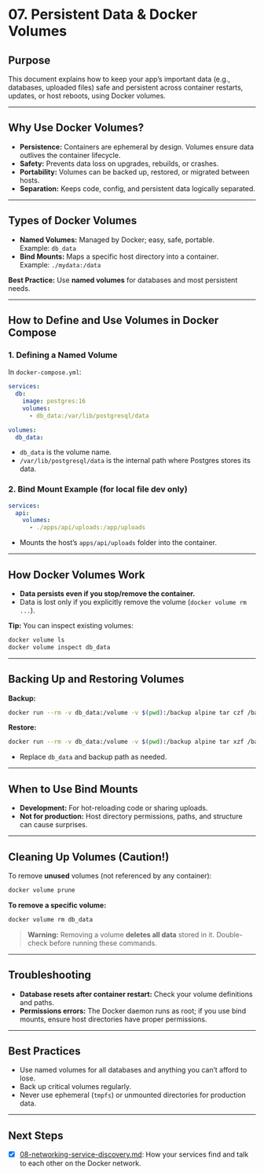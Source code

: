 # 07. Persistent Data & Docker Volumes

## Purpose

This document explains how to keep your app’s important data (e.g., databases, uploaded files) safe and persistent across container restarts, updates, or host reboots, using Docker volumes.

---

## Why Use Docker Volumes?

- **Persistence:** Containers are ephemeral by design. Volumes ensure data outlives the container lifecycle.
- **Safety:** Prevents data loss on upgrades, rebuilds, or crashes.
- **Portability:** Volumes can be backed up, restored, or migrated between hosts.
- **Separation:** Keeps code, config, and persistent data logically separated.

---

## Types of Docker Volumes

- **Named Volumes:** Managed by Docker; easy, safe, portable.  
  Example: `db_data`
- **Bind Mounts:** Maps a specific host directory into a container.  
  Example: `./mydata:/data`

**Best Practice:** Use **named volumes** for databases and most persistent needs.

---

## How to Define and Use Volumes in Docker Compose

### **1. Defining a Named Volume**

In `docker-compose.yml`:

```yaml
services:
  db:
    image: postgres:16
    volumes:
      - db_data:/var/lib/postgresql/data

volumes:
  db_data:
````

* `db_data` is the volume name.
* `/var/lib/postgresql/data` is the internal path where Postgres stores its data.

### **2. Bind Mount Example (for local file dev only)**

```yaml
services:
  api:
    volumes:
      - ./apps/api/uploads:/app/uploads
```

* Mounts the host’s `apps/api/uploads` folder into the container.

---

## How Docker Volumes Work

* **Data persists even if you stop/remove the container.**
* Data is lost only if you explicitly remove the volume (`docker volume rm ...`).

**Tip:** You can inspect existing volumes:

```bash
docker volume ls
docker volume inspect db_data
```

---

## Backing Up and Restoring Volumes

**Backup:**

```bash
docker run --rm -v db_data:/volume -v $(pwd):/backup alpine tar czf /backup/pgdata.tar.gz -C /volume . 
```

**Restore:**

```bash
docker run --rm -v db_data:/volume -v $(pwd):/backup alpine tar xzf /backup/pgdata.tar.gz -C /volume
```

* Replace `db_data` and backup path as needed.

---

## When to Use Bind Mounts

* **Development:** For hot-reloading code or sharing uploads.
* **Not for production:** Host directory permissions, paths, and structure can cause surprises.

---

## Cleaning Up Volumes (Caution!)

To remove **unused** volumes (not referenced by any container):

```bash
docker volume prune
```

**To remove a specific volume:**

```bash
docker volume rm db_data
```

> **Warning:** Removing a volume **deletes all data** stored in it.
> Double-check before running these commands.

---

## Troubleshooting

* **Database resets after container restart:**
  Check your volume definitions and paths.
* **Permissions errors:**
  The Docker daemon runs as root; if you use bind mounts, ensure host directories have proper permissions.

---

## Best Practices

* Use named volumes for all databases and anything you can’t afford to lose.
* Back up critical volumes regularly.
* Never use ephemeral (`tmpfs`) or unmounted directories for production data.

---

## Next Steps

* [x] [08-networking-service-discovery.md](./08-networking-service-discovery.md): How your services find and talk to each other on the Docker network.

